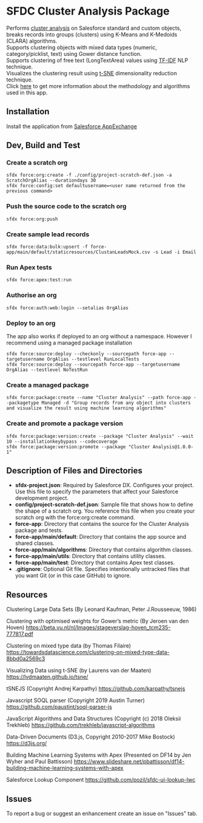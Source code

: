 # SFDC Cluster Analysis Package
Performs [cluster analysis](https://en.wikipedia.org/wiki/Cluster_analysis) on Salesforce standard and custom objects, breaks records into groups (clusters) using K-Means and K-Medoids (CLARA) algorithms.<br/>
Supports clustering objects with mixed data types (numeric, category/picklist, text) using Gower distance function.<br/>
Supports clustering of free text (LongTextArea) values using [TF-IDF](https://en.wikipedia.org/wiki/Tf%E2%80%93idf) NLP technique.<br/>
Visualizes the clustering result using [t-SNE](https://en.wikipedia.org/wiki/T-distributed_stochastic_neighbor_embedding) dimensionality reduction technique.<br/>
Click [here](../../wiki/Cluster-Analysis-in-Salesforce) to get more information about the methodology and algorithms used in this app.

## Installation
Install the application from [Salesforce AppExchange](https://appexchange.salesforce.com/appxListingDetail?listingId=a0N3A00000G11fzUAB)

## Dev, Build and Test

### Create a scratch org
```
sfdx force:org:create -f ./config/project-scratch-def.json -a ScratchOrgAlias --durationdays 30
sfdx force:config:set defaultusername=<user name returned from the previous command>
```

### Push the source code to the scratch org
```
sfdx force:org:push
```

### Create sample lead records
```
sfdx force:data:bulk:upsert -f force-app/main/default/staticresources/ClustanLeadsMock.csv -s Lead -i Email
```

### Run Apex tests
```
sfdx force:apex:test:run
```

### Authorise an org
```
sfdx force:auth:web:login --setalias OrgAlias
```

### Deploy to an org
The app also works if deployed to an org without a namespace. However I recommend using a managed package installation
```
sfdx force:source:deploy --checkonly --sourcepath force-app --targetusername OrgAlias --testlevel RunLocalTests
sfdx force:source:deploy --sourcepath force-app --targetusername OrgAlias --testlevel NoTestRun
```

### Create a managed package
```
sfdx force:package:create --name "Cluster Analysis" --path force-app --packagetype Managed -d "Group records from any object into clusters and visualize the result using machine learning algorithms"
```

### Create and promote a package version
```
sfdx force:package:version:create --package "Cluster Analysis" --wait 10 --installationkeybypass --codecoverage
sfdx force:package:version:promote --package "Cluster Analysis@1.0.0-1"
```


## Description of Files and Directories
* **sfdx-project.json**: Required by Salesforce DX. Configures your project.  Use this file to specify the parameters that affect your Salesforce development project.
* **config/project-scratch-def.json**: Sample file that shows how to define the shape of a scratch org.  You reference this file when you create your scratch org with the force:org:create command.   
* **force-app**: Directory that contains the source for the Cluster Analysis package and tests.
* **force-app/main/default**: Directory that contains the app source and shared classes.
* **force-app/main/algorithms**: Directory that contains algorithm classes.
* **force-app/main/utils**: Directory that contains utility classes.
* **force-app/main/test**: Directory that contains Apex test classes.
* **.gitignore**:  Optional Git file. Specifies intentionally untracked files that you want Git (or in this case GitHub) to ignore.

## Resources
Clustering Large Data Sets (By Leonard Kaufman, Peter J.Rousseeuw, 1986)

Clustering with optimised weights for Gower’s metric (By Jeroen van den Hoven)
https://beta.vu.nl/nl/Images/stageverslag-hoven_tcm235-777817.pdf

Clustering on mixed type data (by Thomas Filaire)
https://towardsdatascience.com/clustering-on-mixed-type-data-8bbd0a2569c3

Visualizing Data using t-SNE (by Laurens van der Maaten)
https://lvdmaaten.github.io/tsne/

tSNEJS (Copyright Andrej Karpathy)
https://github.com/karpathy/tsnejs

Javascript SOQL parser (Copyright 2019 Austin Turner)
https://github.com/paustint/soql-parser-js

JavaScript Algorithms and Data Structures (Copyright (c) 2018 Oleksii Trekhleb)
https://github.com/trekhleb/javascript-algorithms

Data-Driven Documents (D3.js, Copyright 2010-2017 Mike Bostock)
https://d3js.org/

Building Machine Learning Systems with Apex (Presented on DF14 by Jen Wyher and Paul Battisson)
https://www.slideshare.net/pbattisson/df14-building-machine-learning-systems-with-apex

Salesforce Lookup Component
https://github.com/pozil/sfdc-ui-lookup-lwc

## Issues
To report a bug or suggest an enhancement create an issue on "Issues" tab.